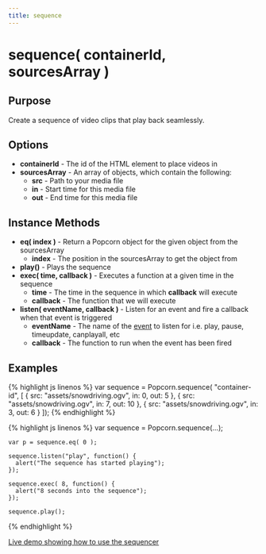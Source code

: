 ```yaml
---
title: sequence
---
```

# sequence( containerId, sourcesArray ) #

## Purpose ##

Create a sequence of video clips that play back seamlessly.

## Options ##

* **containerId** - The id of the HTML element to place videos in
* **sourcesArray** - An array of objects, which contain the following:
  * **src** - Path to your media file
  * **in** - Start time for this media file
  * **out** - End time for this media file

## Instance Methods ##

* **eq( index )** - Return a Popcorn object for the given object from the sourcesArray
  * **index** - The position in the sourcesArray to get the object from
* **play()** - Plays the sequence
* **exec( time, callback )** - Executes a function at a given time in the sequence
  * **time** - The time in the sequence in which **callback** will execute
  * **callback** - The function that we will execute
* **listen( eventName, callback )** - Listen for an event and fire a callback when that event is triggered
  * **eventName** - The name of the [event](/popcorn-docs/events/) to listen for i.e. play, pause, timeupdate, canplayall, etc
  * **callback** - The function to run when the event has been fired

## Examples ##

{% highlight js linenos %}
    var sequence = Popcorn.sequence(
      "container-id",
      [
        {
          src: "assets/snowdriving.ogv",
          in: 0,
          out: 5
        },
        {
          src: "assets/snowdriving.ogv",
          in: 7,
          out: 10
        },
        {
          src: "assets/snowdriving.ogv",
          in: 3,
          out: 6
        }
    ]);
{% endhighlight %}

{% highlight js linenos %}
    var sequence = Popcorn.sequence(...);

    var p = sequence.eq( 0 );

    sequence.listen("play", function() {
      alert("The sequence has started playing");
    });

    sequence.exec( 8, function() {
      alert("8 seconds into the sequence");
    });

    sequence.play();
{% endhighlight %}

[Live demo showing how to use the sequencer](http://jsfiddle.net/jmTgD/1/)
